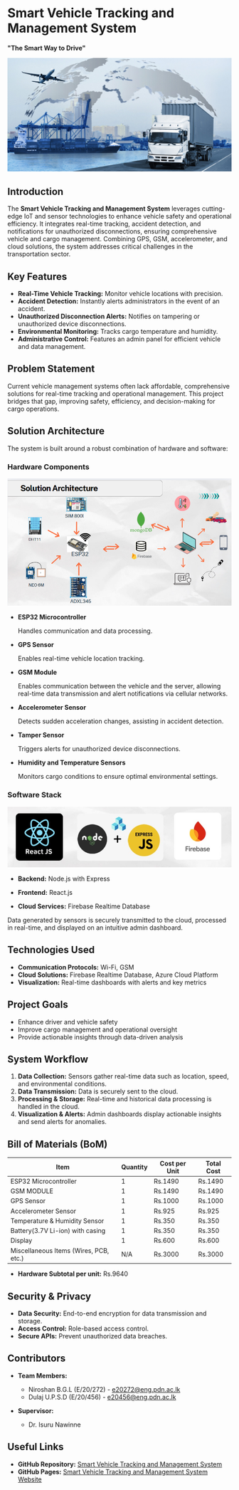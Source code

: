 # Smart Vehicle Tracking and Management System

**"The Smart Way to Drive"**

![Project Banner](docs/images/project-logo.jpg)

## Introduction

The **Smart Vehicle Tracking and Management System** leverages cutting-edge IoT and sensor technologies to enhance vehicle safety and operational efficiency. It integrates real-time tracking, accident detection, and notifications for unauthorized disconnections, ensuring comprehensive vehicle and cargo management. Combining GPS, GSM, accelerometer, and cloud solutions, the system addresses critical challenges in the transportation sector.

## Key Features

- **Real-Time Vehicle Tracking:** Monitor vehicle locations with precision.
- **Accident Detection:** Instantly alerts administrators in the event of an accident.
- **Unauthorized Disconnection Alerts:** Notifies on tampering or unauthorized device disconnections.
- **Environmental Monitoring:** Tracks cargo temperature and humidity.
- **Administrative Control:** Features an admin panel for efficient vehicle and data management.

## Problem Statement

Current vehicle management systems often lack affordable, comprehensive solutions for real-time tracking and operational management. This project bridges that gap, improving safety, efficiency, and decision-making for cargo operations.

## Solution Architecture

The system is built around a robust combination of hardware and software:

### Hardware Components

![Hardware Components](docs/images/architecture.PNG)

- **ESP32 Microcontroller**

  Handles communication and data processing.

- **GPS Sensor**

  Enables real-time vehicle location tracking.

- **GSM Module**

  Enables communication between the vehicle and the server, allowing real-time data transmission and alert notifications via cellular networks.

- **Accelerometer Sensor**

  Detects sudden acceleration changes, assisting in accident detection.

- **Tamper Sensor**

  Triggers alerts for unauthorized device disconnections.

- **Humidity and Temperature Sensors**

  Monitors cargo conditions to ensure optimal environmental settings.

### Software Stack

![Software Stack](docs/images/soft.jpg)

- **Backend:** Node.js with Express

- **Frontend:** React.js

- **Cloud Services:** Firebase Realtime Database

Data generated by sensors is securely transmitted to the cloud, processed in real-time, and displayed on an intuitive admin dashboard.

## Technologies Used

- **Communication Protocols:** Wi-Fi, GSM
- **Cloud Solutions:** Firebase Realtime Database, Azure Cloud Platform
- **Visualization:** Real-time dashboards with alerts and key metrics

## Project Goals

- Enhance driver and vehicle safety
- Improve cargo management and operational oversight
- Provide actionable insights through data-driven analysis

## System Workflow

1. **Data Collection:** Sensors gather real-time data such as location, speed, and environmental conditions.
2. **Data Transmission:** Data is securely sent to the cloud.
3. **Processing & Storage:** Real-time and historical data processing is handled in the cloud.
4. **Visualization & Alerts:** Admin dashboards display actionable insights and send alerts for anomalies.

## Bill of Materials (BoM)

| Item                                   | Quantity | Cost per Unit | Total Cost |
| -------------------------------------- | -------- | ------------- | ---------- |
| ESP32 Microcontroller                  | 1        | Rs.1490       | Rs.1490    |
| GSM MODULE                             | 1        | Rs.1490       | Rs.1490    |
| GPS Sensor                             | 1        | Rs.1000       | Rs.1000    |
| Accelerometer Sensor                   | 1        | Rs.925        | Rs.925     |
| Temperature & Humidity Sensor          | 1        | Rs.350        | Rs.350     |
| Battery(3.7V Li-ion) with casing       | 1        | Rs.350        | Rs.350     |
| Display                                | 1        | Rs.600        | Rs.600     |
| Miscellaneous Items (Wires, PCB, etc.) | N/A      | Rs.3000       | Rs.3000    |

- **Hardware Subtotal per unit:** Rs.9640

## Security & Privacy

- **Data Security:** End-to-end encryption for data transmission and storage.
- **Access Control:** Role-based access control.
- **Secure APIs:** Prevent unauthorized data breaches.

## Contributors

- **Team Members:**

  - Niroshan B.G.L (E/20/272) - [e20272@eng.pdn.ac.lk](mailto:e20272@eng.pdn.ac.lk)
  - Dulaj U.P.S.D (E/20/456) - [e20456@eng.pdn.ac.lk](mailto:e20456@eng.pdn.ac.lk)

- **Supervisor:**
  - Dr. Isuru Nawinne

## Useful Links

- **GitHub Repository:** [Smart Vehicle Tracking and Management System](https://github.com/cepdnaclk/e20-3yp-Smart-Vehicle-Tracking-and-Management-System)
- **GitHub Pages:** [Smart Vehicle Tracking and Management System Website](https://cepdnaclk.github.io/e20-3yp-Smart-Vehicle-Tracking-and-Management-System/)
